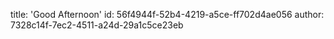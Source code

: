 title: 'Good Afternoon'
id: 56f4944f-52b4-4219-a5ce-ff702d4ae056
author: 7328c14f-7ec2-4511-a24d-29a1c5ce23eb

